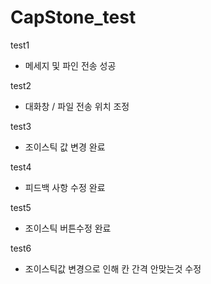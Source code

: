 # CapStone_test

test1
- 메세지 및 파인 전송 성공

test2
- 대화창 / 파일 전송 위치 조정

test3
- 조이스틱 값 변경 완료

test4
- 피드백 사항 수정 완료

test5
- 조이스틱 버튼수정 완료

test6
- 조이스틱값 변경으로 인해 칸 간격 안맞는것 수정